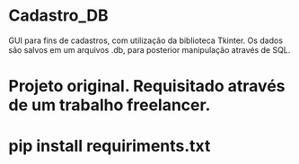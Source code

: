 # Cadastro_DB

GUI para fins de cadastros, com utilização da biblioteca Tkinter. Os dados são salvos em um arquivos .db, para posterior manipulação através de SQL.

# Projeto original. Requisitado através de um trabalho freelancer. 


# pip install requiriments.txt 

